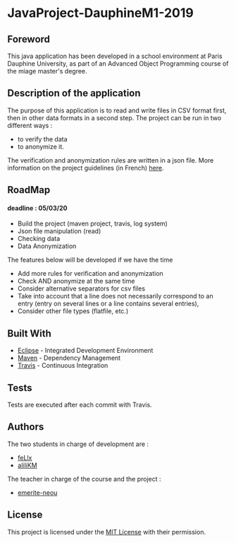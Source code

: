 # JavaProject-DauphineM1-2019

## Foreword

This java application has been developed in a school environment at Paris Dauphine University, as part of an Advanced Object Programming course of the miage master's degree.

## Description of the application

The purpose of this application is to read and write files in CSV format first, then in other data formats in a second step. The project can be run in two different ways :
* to verify the data
* to anonymize it.

The verification and anonymization rules are written in a json file.
More information on the project guidelines (in French) [here](https://github.com/emerite-neou/2019-DAUPHINE-M1/blob/master/projet/sujet.md).

## RoadMap
#### deadline : 05/03/20

* Build the project (maven project, travis, log system)
* Json file manipulation (read)
* Checking data
* Data Anonymization

The features below will be developed if we have the time

* Add more rules for verification and anonymization
* Check AND anonymize at the same time
* Consider alternative separators for csv files
* Take into account that a line does not necessarily correspond to an entry (entry on several lines or a line contains several entries),
* Consider other file types (flatfile, etc.)

## Built With

* [Eclipse](https://www.eclipse.org/) - Integrated Development Environment
* [Maven](https://maven.apache.org/) - Dependency Management
* [Travis](https://travis-ci.com/) - Continuous Integration

## Tests

Tests are executed after each commit with Travis.

## Authors

The two students in charge of development are :
* [feLlx](https://github.com/feLlx)
* [aliliKM](https://github.com/aliliKM)

The teacher in charge of the course and the project :
* [emerite-neou](https://github.com/emerite-neou)

## License

This project is licensed under the [MIT License](https://en.wikipedia.org/wiki/MIT_License) with their permission.
